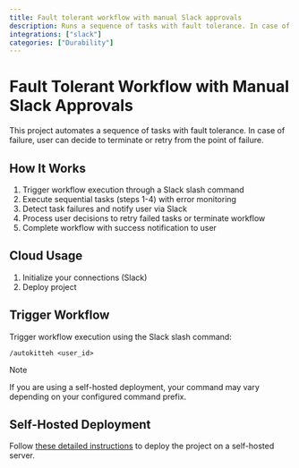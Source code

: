 ```yaml
---
title: Fault tolerant workflow with manual Slack approvals
description: Runs a sequence of tasks with fault tolerance. In case of failure, user can decide to terminate or retry from the point of failure.
integrations: ["slack"]
categories: ["Durability"]
---
```


# Fault Tolerant Workflow with Manual Slack Approvals

This project automates a sequence of tasks with fault tolerance. In case of failure, user can decide to terminate or retry from the point of failure.

## How It Works

1. Trigger workflow execution through a Slack slash command
2. Execute sequential tasks (steps 1-4) with error monitoring
3. Detect task failures and notify user via Slack
4. Process user decisions to retry failed tasks or terminate workflow
5. Complete workflow with success notification to user

## Cloud Usage

1. Initialize your connections (Slack)
2. Deploy project

## Trigger Workflow

Trigger workflow execution using the Slack slash command:

`/autokitteh <user_id>`

> [!NOTE]
> If you are using a self-hosted deployment, your command may vary depending on your configured command prefix.

## Self-Hosted Deployment

Follow [these detailed instructions](https://docs.autokitteh.com/get_started/deployment) to deploy the project on a self-hosted server.
